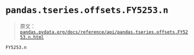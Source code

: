 # `pandas.tseries.offsets.FY5253.n`

> 原文：[`pandas.pydata.org/docs/reference/api/pandas.tseries.offsets.FY5253.n.html`](https://pandas.pydata.org/docs/reference/api/pandas.tseries.offsets.FY5253.n.html)

```py
FY5253.n
```
